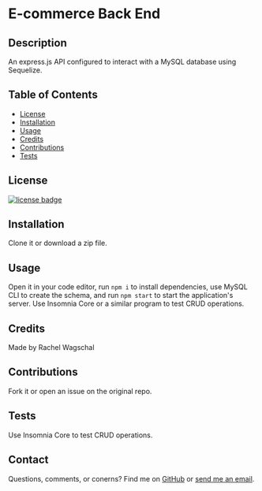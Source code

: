 # E-commerce Back End

## Description

An express.js API configured to interact with a MySQL database using Sequelize.

## Table of Contents

* [License](#license)
* [Installation](#installation)
* [Usage](#usage)
* [Credits](#credits)
* [Contributions](#contributions)
* [Tests](#tests)


## License
    
[![license badge](https://img.shields.io/static/v1?label=license&message=MIT&color=important)](https://opensource.org/licenses/MIT)

## Installation

Clone it or download a zip file.

## Usage

Open it in your code editor, run `npm i` to install dependencies, use MySQL CLI to create the schema, and run `npm start` to start the application's server. Use Insomnia Core or a similar program to test CRUD operations.

## Credits

Made by Rachel Wagschal

## Contributions

Fork it or open an issue on the original repo.

## Tests

Use Insomnia Core to test CRUD operations.

## Contact

Questions, comments, or conerns? Find me on [GitHub](https://github.com/rawagschal/) or [send me an email](mailto:rawagschal@gmail.com).